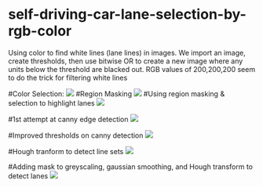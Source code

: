 # self-driving-car-lane-selection-by-rgb-color
Using color to find white lines (lane lines) in images.
We import an image, create thresholds, then use bitwise OR to create a new image where any units below the threshold are blacked out. RGB values of 200,200,200 seem to do the trick for filtering white lines

#Color Selection:
<img src="https://media.giphy.com/media/l2JhGj6HM7dmjVde0/giphy.gif"/>
#Region Masking
<img src="https://media.giphy.com/media/3o7TKKcBgjMd7QRUSk/giphy.gif"/>
#Using region masking & selection to highlight lanes
<img src="https://media.giphy.com/media/l2JhuQFoDs8gdD9du/giphy.gif"/>

#1st attempt at canny edge detection
<img src="https://media.giphy.com/media/l2JhnPEc2tLPrUUGA/giphy.gif"/>

#Improved thresholds on canny detection
<img src="https://media.giphy.com/media/l3vR7ICI0lK3KzzcA/giphy.gif"/>

#Hough tranform to detect line sets
<img src="https://media.giphy.com/media/3o6Zt94A6nRVf9U6WI/giphy.gif"/>

#Adding mask to greyscaling, gaussian smoothing, and Hough transform to detect lanes
<img src ="https://media.giphy.com/media/3oriO5J7MAjjua7NKM/giphy.gif"/>